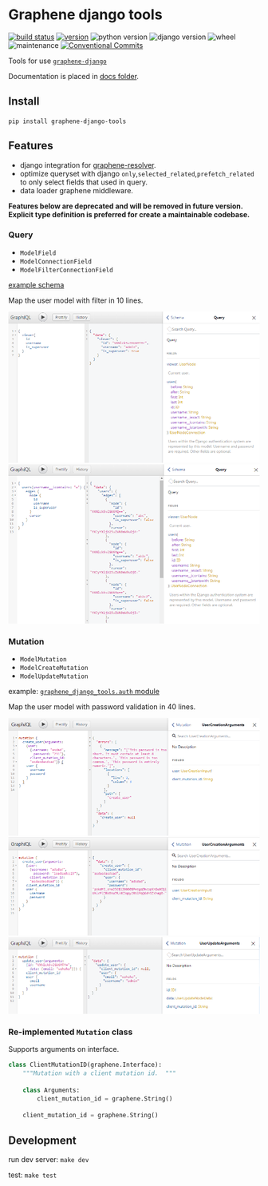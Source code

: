 # Graphene django tools

[![build status](https://github.com/NateScarlet/graphene-django-tools/workflows/Python%20package/badge.svg)](https://github.com/NateScarlet/graphene-django-tools/actions)
[![version](https://img.shields.io/pypi/v/graphene-django-tools)](https://pypi.org/project/graphene-django-tools/)
![python version](https://img.shields.io/pypi/pyversions/graphene-django-tools)
![django version](https://img.shields.io/pypi/djversions/graphene-django-tools)
![wheel](https://img.shields.io/pypi/wheel/graphene-django-tools)
![maintenance](https://img.shields.io/maintenance/yes/2020)
[![Conventional Commits](https://img.shields.io/badge/Conventional%20Commits-1.0.0-yellow.svg)](https://conventionalcommits.org)

Tools for use [`graphene-django`](https://github.com/graphql-python/graphene-django)

Documentation is placed in [docs folder](./docs).

## Install

`pip install graphene-django-tools`

## Features

- django integration for [graphene-resolver](https://github.com/NateScarlet/graphene-resolver).
- optimize queryset with django `only`,`selected_related`,`prefetch_related` to only select fields that used in query.
- data loader graphene middleware.

**Features below are deprecated and will be removed in future version. Explicit type definition is preferred for create a maintainable codebase.**

### Query

- `ModelField`
- `ModelConnectionField`
- `ModelFilterConnectionField`

[example schema](./demo/api/schema.py)

Map the user model with filter in 10 lines.

![](./pic/20181012161945.png)
![](./pic/20181012162201.png)

### Mutation

- `ModelMutation`
- `ModelCreateMutation`
- `ModelUpdateMutation`

example: [`graphene_django_tools.auth` module](./graphene_django_tools/auth.py)

Map the user model with password validation in 40 lines.

![](./pic/20181011195459.png)
![](./pic/20181011200840.png)
![](./pic/20181012184432.png)

### Re-implemented `Mutation` class

Supports arguments on interface.

```python
class ClientMutationID(graphene.Interface):
    """Mutation with a client mutation id.  """

    class Arguments:
        client_mutation_id = graphene.String()

    client_mutation_id = graphene.String()
```

## Development

run dev server: `make dev`

test: `make test`
